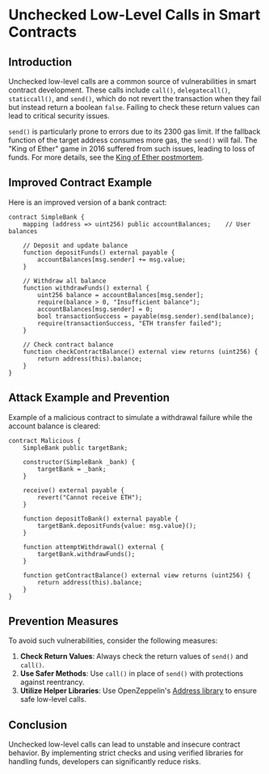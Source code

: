 
# Unchecked Low-Level Calls in Smart Contracts

## Introduction

Unchecked low-level calls are a common source of vulnerabilities in smart contract development. These calls include `call()`, `delegatecall()`, `staticcall()`, and `send()`, which do not revert the transaction when they fail but instead return a boolean `false`. Failing to check these return values can lead to critical security issues.

`send()` is particularly prone to errors due to its 2300 gas limit. If the fallback function of the target address consumes more gas, the `send()` will fail. The "King of Ether" game in 2016 suffered from such issues, leading to loss of funds. For more details, see the [King of Ether postmortem](https://www.kingoftheether.com/postmortem.html).

## Improved Contract Example

Here is an improved version of a bank contract:

```solidity
contract SimpleBank {
    mapping (address => uint256) public accountBalances;    // User balances

    // Deposit and update balance
    function depositFunds() external payable {
        accountBalances[msg.sender] += msg.value;
    }

    // Withdraw all balance
    function withdrawFunds() external {
        uint256 balance = accountBalances[msg.sender];
        require(balance > 0, "Insufficient balance");
        accountBalances[msg.sender] = 0;
        bool transactionSuccess = payable(msg.sender).send(balance);
        require(transactionSuccess, "ETH transfer failed");
    }

    // Check contract balance
    function checkContractBalance() external view returns (uint256) {
        return address(this).balance;
    }
}
```

## Attack Example and Prevention

Example of a malicious contract to simulate a withdrawal failure while the account balance is cleared:

```solidity
contract Malicious {
    SimpleBank public targetBank;

    constructor(SimpleBank _bank) {
        targetBank = _bank;
    }
    
    receive() external payable {
        revert("Cannot receive ETH");
    }

    function depositToBank() external payable {
        targetBank.depositFunds{value: msg.value}();
    }

    function attemptWithdrawal() external {
        targetBank.withdrawFunds();
    }

    function getContractBalance() external view returns (uint256) {
        return address(this).balance;
    }
}
```

## Prevention Measures

To avoid such vulnerabilities, consider the following measures:

1. **Check Return Values**: Always check the return values of `send()` and `call()`.
2. **Use Safer Methods**: Use `call()` in place of `send()` with protections against reentrancy.
3. **Utilize Helper Libraries**: Use OpenZeppelin's [Address library](https://github.com/OpenZeppelin/openzeppelin-contracts/blob/master/contracts/utils/Address.sol) to ensure safe low-level calls.

## Conclusion

Unchecked low-level calls can lead to unstable and insecure contract behavior. By implementing strict checks and using verified libraries for handling funds, developers can significantly reduce risks.
